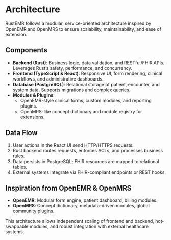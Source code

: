 ---
---

# Architecture

RustEMR follows a modular, service-oriented architecture inspired by OpenEMR and OpenMRS to ensure scalability, maintainability, and ease of extension.

## Components

- **Backend (Rust)**: Business logic, data validation, and RESTful/FHIR APIs. Leverages Rust’s safety, performance, and concurrency.
- **Frontend (TypeScript & React)**: Responsive UI, form rendering, clinical workflows, and administrative dashboards.
- **Database (PostgreSQL)**: Relational storage of patient, encounter, and system data. Supports migrations and complex queries.
- **Modules & Plugins**:
  - OpenEMR-style clinical forms, custom modules, and reporting plugins.
  - OpenMRS-like concept dictionary and module registry for extensions.

## Data Flow

1. User actions in the React UI send HTTP/HTTPS requests.
2. Rust backend routes requests, enforces ACLs, and processes business rules.
3. Data persists in PostgreSQL; FHIR resources are mapped to relational tables.
4. External systems integrate via FHIR-compliant endpoints or REST hooks.

## Inspiration from OpenEMR & OpenMRS

- **OpenEMR**: Modular form engine, patient dashboard, billing modules.
- **OpenMRS**: Concept dictionary, metadata-driven modules, global community plugins.

This architecture allows independent scaling of frontend and backend, hot-swappable modules, and robust integration with external healthcare systems.
